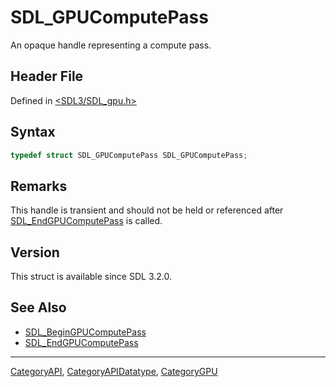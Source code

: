 # SDL_GPUComputePass

An opaque handle representing a compute pass.

## Header File

Defined in [<SDL3/SDL_gpu.h>](https://github.com/libsdl-org/SDL/blob/main/include/SDL3/SDL_gpu.h)

## Syntax

```c
typedef struct SDL_GPUComputePass SDL_GPUComputePass;
```

## Remarks

This handle is transient and should not be held or referenced after
[SDL_EndGPUComputePass](SDL_EndGPUComputePass) is called.

## Version

This struct is available since SDL 3.2.0.

## See Also

- [SDL_BeginGPUComputePass](SDL_BeginGPUComputePass)
- [SDL_EndGPUComputePass](SDL_EndGPUComputePass)

----
[CategoryAPI](CategoryAPI), [CategoryAPIDatatype](CategoryAPIDatatype), [CategoryGPU](CategoryGPU)

